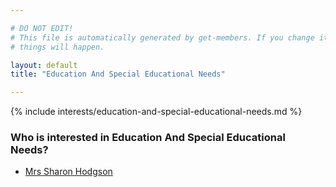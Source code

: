 ```yaml
---

# DO NOT EDIT!
# This file is automatically generated by get-members. If you change it, bad
# things will happen.

layout: default
title: "Education And Special Educational Needs"

---
```


{% include interests/education-and-special-educational-needs.md %}

### Who is interested in Education And Special Educational Needs?


* [Mrs Sharon Hodgson](members/mrs-sharon-hodgson.html)
